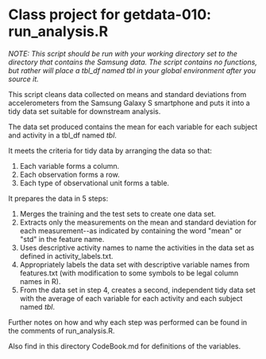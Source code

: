 # Class project for getdata-010: run_analysis.R

*NOTE: This script should be run with your working directory set to the directory that contains the Samsung data. The script contains no functions, but rather will place a tbl\_df named tbl in your global environment after you source it.*

This script cleans data collected on means and standard deviations from accelerometers from the Samsung Galaxy S smartphone and puts it into a tidy data set suitable for downstream analysis.

The data set produced contains the mean for each variable for each subject and activity in a tbl\_df named *tbl*.

It meets the criteria for tidy data by arranging the data so that:
1. Each variable forms a column.
2. Each observation forms a row.
3. Each type of observational unit forms a table.

It prepares the data in 5 steps:

1. Merges the training and the test sets to create one data set.
2. Extracts only the measurements on the mean and standard deviation for each measurement--as indicated by containing the word "mean" or "std" in the feature name.
3. Uses descriptive activity names to name the activities in the data set as defined in activity_labels.txt.
4. Appropriately labels the data set with descriptive variable names from features.txt (with modification to some symbols to be legal column names in R). 
5. From the data set in step 4, creates a second, independent tidy data set with the average of each variable for each activity and each subject named *tbl*.

Further notes on how and why each step was performed can be found in the comments of run_analysis.R.

Also find in this directory CodeBook.md for definitions of the variables.